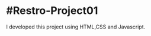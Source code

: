 <h1>#Restro-Project01</h1>
<p>I developed this project using HTML,CSS and Javascript.</p>
<a href="https://kichen.netlify.app/"></a>

